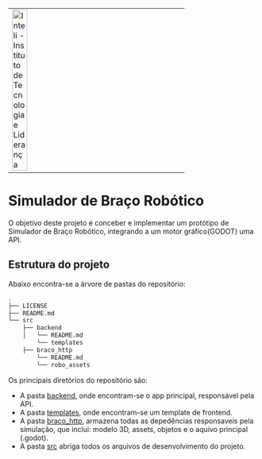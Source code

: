 <table>
<tr>
<td><a href= "https://www.inteli.edu.br/"><img src="https://www.inteli.edu.br/wp-content/uploads/2021/08/20172028/marca_1-2.png" alt="Inteli - Instituto de Tecnologia e Liderança" border="0" width="30%"></a>
</td>
</tr>
</table>


# Simulador de Braço Robótico 
O objetivo deste projeto é conceber e implementar um protótipo de Simulador de Braço Robótico, integrando a um motor gráfico(GODOT) uma API.

## Estrutura do projeto

Abaixo encontra-se a árvore de pastas do repositório:

``` bash
.
├── LICENSE
├── README.md
└── src
    ├── backend
    │   └── README.md
        └── templates
    ├── braco_http
        └── README.md
        └── robo_assets
```

Os principais diretórios do repositório são: 
- A pasta [backend](./backend), onde encontram-se o app principal, responsável pela API.
- A pasta [templates](./backend/templates), onde encontram-se um template de frontend. 
- A pasta [braco_http](./braco_http), armazena todas as depedências responsaveis pela simulação, que inclui: modelo 3D, assets, objetos e o aquivo principal (.godot).
- A pasta [src](./src) abriga todos os arquivos de desenvolvimento do projeto.
